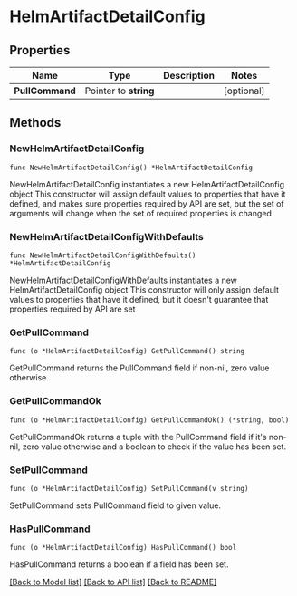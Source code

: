 # HelmArtifactDetailConfig

## Properties

Name | Type | Description | Notes
------------ | ------------- | ------------- | -------------
**PullCommand** | Pointer to **string** |  | [optional] 

## Methods

### NewHelmArtifactDetailConfig

`func NewHelmArtifactDetailConfig() *HelmArtifactDetailConfig`

NewHelmArtifactDetailConfig instantiates a new HelmArtifactDetailConfig object
This constructor will assign default values to properties that have it defined,
and makes sure properties required by API are set, but the set of arguments
will change when the set of required properties is changed

### NewHelmArtifactDetailConfigWithDefaults

`func NewHelmArtifactDetailConfigWithDefaults() *HelmArtifactDetailConfig`

NewHelmArtifactDetailConfigWithDefaults instantiates a new HelmArtifactDetailConfig object
This constructor will only assign default values to properties that have it defined,
but it doesn't guarantee that properties required by API are set

### GetPullCommand

`func (o *HelmArtifactDetailConfig) GetPullCommand() string`

GetPullCommand returns the PullCommand field if non-nil, zero value otherwise.

### GetPullCommandOk

`func (o *HelmArtifactDetailConfig) GetPullCommandOk() (*string, bool)`

GetPullCommandOk returns a tuple with the PullCommand field if it's non-nil, zero value otherwise
and a boolean to check if the value has been set.

### SetPullCommand

`func (o *HelmArtifactDetailConfig) SetPullCommand(v string)`

SetPullCommand sets PullCommand field to given value.

### HasPullCommand

`func (o *HelmArtifactDetailConfig) HasPullCommand() bool`

HasPullCommand returns a boolean if a field has been set.


[[Back to Model list]](../README.md#documentation-for-models) [[Back to API list]](../README.md#documentation-for-api-endpoints) [[Back to README]](../README.md)


